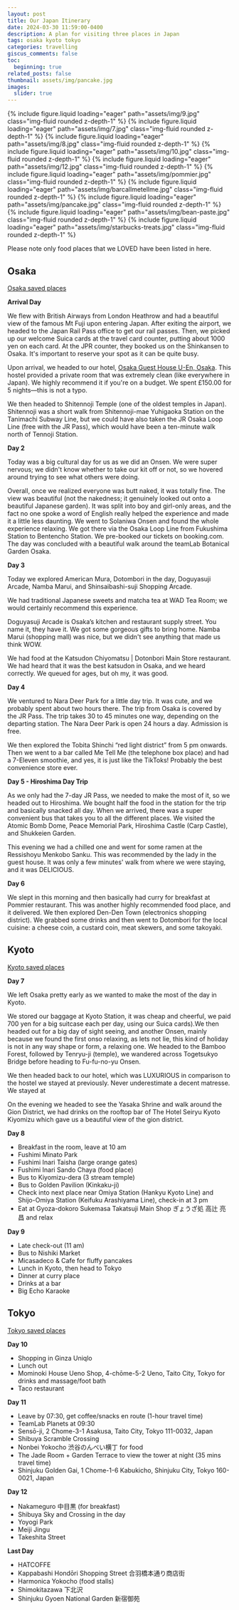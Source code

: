 ```yaml
---
layout: post
title: Our Japan Itinerary
date: 2024-03-30 11:59:00-0400
description: A plan for visiting three places in Japan
tags: osaka kyoto tokyo
categories: travelling
giscus_comments: false
toc:
  beginning: true
related_posts: false
thumbnail: assets/img/pancake.jpg
images:
  slider: true
---
```



<swiper-container keyboard="true" navigation="true" pagination="true" pagination-clickable="true" pagination-dynamic-bullets="true" rewind="true">
  <swiper-slide>{% include figure.liquid loading="eager" path="assets/img/9.jpg" class="img-fluid rounded z-depth-1" %}</swiper-slide>
  <swiper-slide>{% include figure.liquid loading="eager" path="assets/img/7.jpg" class="img-fluid rounded z-depth-1" %}</swiper-slide>
  <swiper-slide>{% include figure.liquid loading="eager" path="assets/img/8.jpg" class="img-fluid rounded z-depth-1" %}</swiper-slide>
  <swiper-slide>{% include figure.liquid loading="eager" path="assets/img/10.jpg" class="img-fluid rounded z-depth-1" %}</swiper-slide>
  <swiper-slide>{% include figure.liquid loading="eager" path="assets/img/12.jpg" class="img-fluid rounded z-depth-1" %}</swiper-slide>
</swiper-container>

<swiper-container keyboard="true" navigation="true" pagination="true" pagination-clickable="true" pagination-dynamic-bullets="true" rewind="true">
  <swiper-slide>{% include figure.liquid loading="eager" path="assets/img/pommier.jpg" class="img-fluid rounded z-depth-1" %}</swiper-slide>
  <swiper-slide>{% include figure.liquid loading="eager" path="assets/img/barcallmetellme.jpg" class="img-fluid rounded z-depth-1" %}</swiper-slide>
  <swiper-slide>{% include figure.liquid loading="eager" path="assets/img/pancake.jpg" class="img-fluid rounded z-depth-1" %}</swiper-slide>
  <swiper-slide>{% include figure.liquid loading="eager" path="assets/img/bean-paste.jpg" class="img-fluid rounded z-depth-1" %}</swiper-slide>
  <swiper-slide>{% include figure.liquid loading="eager" path="assets/img/starbucks-treats.jpg" class="img-fluid rounded z-depth-1" %}</swiper-slide>
</swiper-container>

Please note only food places that we LOVED have been listed in here. 

## Osaka

[Osaka saved places](https://maps.app.goo.gl/MLjabhYhvf5BPvVG7)

**Arrival Day**

We flew with British Airways from London Heathrow and had a beautiful view of the famous Mt Fuji upon entering Japan. After exiting the airport, we headed to the Japan Rail Pass office to get our rail passes. Then, we picked up our welcome Suica cards at the travel card counter, putting about 1000 yen on each card. At the JPR counter, they booked us on the Shinkansen to Osaka. It's important to reserve your spot as it can be quite busy.

Upon arrival, we headed to our hotel, [Osaka Guest House U-En, Osaka](https://www.u-en.jp/?lang=en). This hostel provided a private room that was extremely clean (like everywhere in Japan). We highly recommend it if you're on a budget. We spent £150.00 for 5 nights—this is not a typo.

We then headed to Shitennoji Temple (one of the oldest temples in Japan). Shitennoji was a short walk from Shitennoji-mae Yuhigaoka Station on the Tanimachi Subway Line, but we could have also taken the JR Osaka Loop Line (free with the JR Pass), which would have been a ten-minute walk north of Tennoji Station.

**Day 2**

Today was a big cultural day for us as we did an Onsen. We were super nervous; we didn't know whether to take our kit off or not, so we hovered around trying to see what others were doing.

Overall, once we realized everyone was butt naked, it was totally fine. The view was beautiful (not the nakedness; it genuinely looked out onto a beautiful Japanese garden). It was split into boy and girl-only areas, and the fact no one spoke a word of English really helped the experience and made it a little less daunting. We went to Solaniwa Onsen and found the whole experience relaxing. We got there via the Osaka Loop Line from Fukushima Station to Bentencho Station. We pre-booked our tickets on booking.com. The day was concluded with a beautiful walk around the teamLab Botanical Garden Osaka.

**Day 3**

Today we explored American Mura, Dotombori in the day, Doguyasuji Arcade, Namba Marui, and Shinsaibashi-suji Shopping Arcade.

We had traditional Japanese sweets and matcha tea at WAD Tea Room; we would certainly recommend this experience.

Doguyasuji Arcade is Osaka’s kitchen and restaurant supply street. You name it, they have it. We got some gorgeous gifts to bring home. Namba Marui (shopping mall) was nice, but we didn't see anything that made us think WOW.

We had food at the Katsudon Chiyomatsu | Dotonbori Main Store restaurant. We had heard that it was the best katsudon in Osaka, and we heard correctly. We queued for ages, but oh my, it was good.

**Day 4**

We ventured to Nara Deer Park for a little day trip. It was cute, and we probably spent about two hours there. The trip from Osaka is covered by the JR Pass. The trip takes 30 to 45 minutes one way, depending on the departing station. The Nara Deer Park is open 24 hours a day. Admission is free.

We then explored the Tobita Shinchi “red light district” from 5 pm onwards. Then we went to a bar called Me Tell Me (the telephone box place) and had a 7-Eleven smoothie, and yes, it is just like the TikToks! Probably the best convenience store ever.

**Day 5 - Hiroshima Day Trip**

As we only had the 7-day JR Pass, we needed to make the most of it, so we headed out to Hiroshima. We bought half the food in the station for the trip and basically snacked all day. When we arrived, there was a super convenient bus that takes you to all the different places. We visited the Atomic Bomb Dome, Peace Memorial Park, Hiroshima Castle (Carp Castle), and Shukkeien Garden.

This evening we had a chilled one and went for some ramen at the Ressishoyu Menkobo Sanku. This was recommended by the lady in the guest house. It was only a few minutes' walk from where we were staying, and it was DELICIOUS.

**Day 6**

We slept in this morning and then basically had curry for breakfast at Pommier restaurant. This was another highly recommended food place, and it delivered. We then explored Den-Den Town (electronics shopping district). We grabbed some drinks and then went to Dotombori for the local cuisine: a cheese coin, a custard coin, meat skewers, and some takoyaki.

## Kyoto

[Kyoto saved places](https://maps.app.goo.gl/AoHZQuVgUMJxGmS66)

**Day 7**

We left Osaka pretty early as we wanted to make the most of the day in Kyoto.

We stored our baggage at Kyoto Station, it was cheap and cheerful, we paid 700 yen for a big suitcase each per day, using our Suica cards).We then headed out for a big day of sight seeing, and another Onsen, mainly because we found the first onso relaxing, as lets not lie, this kind of holiday is not in any way shape or form, a relaxing one. We headed to the Bamboo Forest, followed by Tenryu-ji (temple), we wandered across Togetsukyo Bridge before heading to Fu-fu-no-yu Onsen. 

We then headed back to our hotel, which  was LUXURIOUS in comparison to the hostel we stayed at previously. Never underestimate a decent matresse. We stayed at 

On the evening we headed to see the Yasaka Shrine and walk around the Gion District, we had drinks on the rooftop bar of The Hotel Seiryu Kyoto Kiyomizu which gave us a beautiful view of the gion district. 

**Day 8**
- Breakfast in the room, leave at 10 am
- Fushimi Minato Park
- Fushimi Inari Taisha (large orange gates)
- Fushimi Inari Sando Chaya (food place)
- Bus to Kiyomizu-dera (3 stream temple)
- Bus to Golden Pavilion (Kinkaku-ji)
- Check into next place near Omiya Station (Hankyu Kyoto Line) and Shijo-Omiya Station (Keifuku Arashiyama Line), check-in at 3 pm
- Eat at Gyoza-dokoro Sukemasa Takatsuji Main Shop ぎょうざ処 高辻 亮昌 and relax

**Day 9**

- Late check-out (11 am)
- Bus to Nishiki Market
- Micasadeco & Cafe for fluffy pancakes
- Lunch in Kyoto, then head to Tokyo
- Dinner at curry place
- Drinks at a bar
- Big Echo Karaoke

## Tokyo

[Tokyo saved places](https://maps.app.goo.gl/7G43WFRdJpyhTiip9)

**Day 10**

- Shopping in Ginza Uniqlo
- Lunch out
- Mominoki House Ueno Shop, 4-chōme-5-2 Ueno, Taito City, Tokyo for drinks and massage/foot bath
- Taco restaurant

**Day 11**

- Leave by 07:30, get coffee/snacks en route (1-hour travel time)
- TeamLab Planets at 09:30
- Sensō-ji, 2 Chome-3-1 Asakusa, Taito City, Tokyo 111-0032, Japan
- Shibuya Scramble Crossing
- Nonbei Yokocho 渋谷のんべい横丁 for food
- The Jade Room + Garden Terrace to view the tower at night (35 mins travel time)
- Shinjuku Golden Gai, 1 Chome-1-6 Kabukicho, Shinjuku City, Tokyo 160-0021, Japan

**Day 12**

- Nakameguro 中目黒 (for breakfast)
- Shibuya Sky and Crossing in the day
- Yoyogi Park
- Meiji Jingu
- Takeshita Street

**Last Day**

- HATCOFFE
- Kappabashi Hondōri Shopping Street 合羽橋本通り商店街
- Harmonica Yokocho (food stalls)
- Shimokitazawa 下北沢
- Shinjuku Gyoen National Garden 新宿御苑

